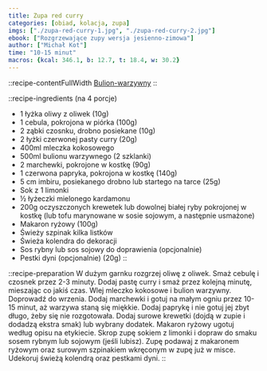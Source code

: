 ```yaml
---
title: Zupa red curry
categories: [obiad, kolacja, zupa]
imgs: ["./zupa-red-curry-1.jpg", "./zupa-red-curry-2.jpg"]
ebook: ["Rozgrzewające zupy wersja jesienno-zimowa"]
author: ["Michał Kot"]
time: "10-15 minut"
macros: {kcal: 346.1, b: 12.7, t: 18.4, w: 30.2}
---
```


::recipe-contentFullWidth
[Bulion-warzywny](/bulion-warzywny)
::

::recipe-ingredients
 (na 4 porcje)
- 1 łyżka oliwy z oliwek (10g)
- 1 cebula, pokrojona w piórka (100g)
- 2 ząbki czosnku, drobno posiekane (10g)
- 2 łyżki czerwonej pasty curry (20g)
- 400ml mleczka kokosowego
- 500ml bulionu warzywnego (2 szklanki)
- 2 marchewki, pokrojone w kostkę (90g)
- 1 czerwona papryka, pokrojona w kostkę (140g)
- 5 cm imbiru, posiekanego drobno lub startego na tarce (25g)
- Sok z 1 limonki
- ½ łyżeczki mielonego kardamonu
- 200g oczyszczonych krewetek lub dowolnej białej ryby pokrojonej w kostkę (lub tofu marynowane w sosie sojowym, a następnie usmażone)
- Makaron ryżowy (100g)
- Świeży szpinak kilka listków
- Świeża kolendra do dekoracji
- Sos rybny lub sos sojowy do doprawienia (opcjonalnie)
- Pestki dyni (opcjonalnie) (20g)
::

::recipe-preparation
W dużym garnku rozgrzej oliwę z oliwek. Smaż cebulę i czosnek przez 2-3 minuty. Dodaj pastę curry i smaż przez kolejną minutę, mieszając co jakiś czas. Wlej mleczko kokosowe i bulion warzywny. Doprowadź do wrzenia. Dodaj marchewki i gotuj na małym ogniu przez 10-15 minut, aż warzywa staną się miękkie. Dodaj paprykę i nie gotuj jej zbyt długo, żeby się nie rozgotowała. Dodaj surowe krewetki (dojdą w zupie i dodadzą ekstra smak) lub wybrany dodatek. Makaron ryżowy ugotuj według opisu na etykiecie. Skrop zupę sokiem z limonki i dopraw do smaku sosem rybnym lub sojowym (jeśli lubisz). Zupę podawaj z makaronem ryżowym oraz surowym szpinakiem wkręconym w zupę już w misce. Udekoruj świeżą kolendrą oraz pestkami dyni.
::